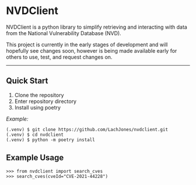 # NVDClient

NVDClient is a python library to simplify retrieving and interacting with data from the National Vulnerability Database (NVD).

This project is currently in the early stages of development and will hopefully see changes soon, however is being made available early for others to use, test, and request changes on.

---

## Quick Start

1. Clone the repository
2. Enter repository directory
3. Install using poetry

*Example:*

```shell
(.venv) $ git clone https://github.com/LachJones/nvdclient.git
(.venv) $ cd nvdclient
(.venv) $ python -m poetry install
```

## Example Usage

```pycon
>>> from nvdclient import search_cves
>>> search_cves(cveId="CVE-2021-44228")
```